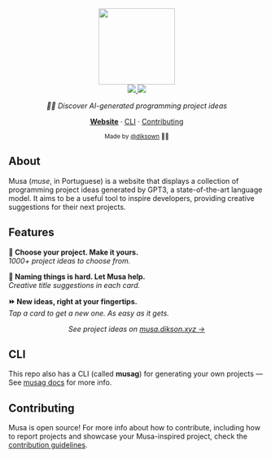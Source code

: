 <div align="center">
  <span>
    <a href="https://musa.dikson.xyz">
    <img src="https://user-images.githubusercontent.com/49994083/168507729-4ecca925-fe72-47ff-bedf-6705e2b60112.png" height="150">
    </a>
  </span>

  <div>
    <a href="https://github.com/diksown/musa/blob/main/LICENSE">
      <img src="https://img.shields.io/github/license/facebook/react?color=fcf&style=flat-square">
    </a>
    <a href="https://github.com/diksown/musa/stargazers">
      <img src="https://img.shields.io/github/stars/facebook/react?color=fcf&style=flat-square">
    </a>
  </div>

<i>🧞‍♀️ Discover AI-generated programming project ideas</i>

[**Website**](https://musa.dikson.xyz) · [CLI](https://github.com/diksown/musa/tree/main/musag#musag) · [Contributing](https://github.com/diksown/musa/blob/main/.github/CONTRIBUTING.md#contributing)

<sub> Made by [@diksown](https://github.com/diksown) 🧑‍🎨 </sub>

</div>

## About

Musa (_muse_, in Portuguese) is a website that displays a collection of programming project ideas generated by GPT3, a state-of-the-art language model. It aims to be a useful tool to inspire developers, providing creative suggestions for their next projects.

## Features

<b>🔮 Choose your project. Make it yours.</b>  
<i>1000+ project ideas to choose from.</i>

<b>🛟 Naming things is hard. Let Musa help.</b>  
<i>Creative title suggestions in each card.</i>

<b>⏩ New ideas, right at your fingertips.</b>  
<i>Tap a card to get a new one. As easy as it gets.</i>

<p align="center"><i>See project ideas on <a href="https://musa.dikson.xyz">musa.dikson.xyz →</a></i></p>

## CLI

This repo also has a CLI (called **musag**) for generating your own projects — See [musag docs](https://github.com/diksown/musa/tree/main/musag#musag) for more info.

## Contributing

Musa is open source! For more info about how to contribute, including how to report projects and showcase your Musa-inspired project, check the [contribution guidelines](https://github.com/diksown/musa/blob/main/.github/CONTRIBUTING.md#contributing).
